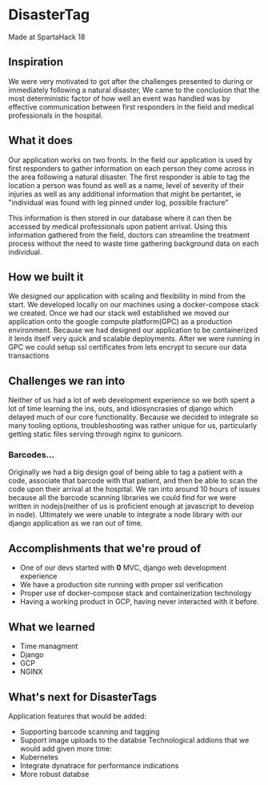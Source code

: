 DisasterTag
===========
Made at SpartaHack 18

## Inspiration
We were very motivated to got after the challenges presented to during or immediately following a natural disaster, We came to the conclusion that the most deterministic factor of how well an event was handled was  by effective communication between first responders in the field and medical professionals in the hospital. 

## What it does
Our application works on two fronts. In the field our application is used by first responders to gather information on each person they come across in the area following a natural disaster. The first responder is able to tag the location a person was found as well as a name, level of severity of their injuries as well as any additional information that might be pertantet, ie "individual was found with leg pinned under log, possible fracture"

This information is then stored in our database where it can then be accessed by medical professionals upon patient arrival. Using this information gathered from the field, doctors can streamline the treatment process without the need to waste time gathering background data on each individual. 

## How we built it
We designed our application with scaling and flexibility in mind from the start. We developed locally on our machines using a docker-compose stack we created. Once we had our stack well established we moved our application onto the google compute platform(GPC) as a production environment. Because we had designed our application to be containerized it lends itself very quick and scalable deployments. After we were running in GPC we could setup ssl certificates from lets encrypt to secure our data transactions

## Challenges we ran into
Neither of us had a lot of web development experience so we both spent a lot of time learning the ins, outs, and idiosyncrasies of django which delayed much of our core functionality. Because we decided to integrate so many tooling options, troubleshooting was rather unique for us, particularly getting static files serving through nginx to gunicorn. 
### Barcodes...
Originally we had a big design goal of being able to tag a patient with a code, associate that barcode with that patient, and then be able to scan the code upon their arrival at the hospital. We ran into around 10 hours of issues because all the barcode scanning libraries we could find for we were written in nodejs(neither of us is proficient enough at javascript to develop in node). Ultimately we were unable to integrate a node library with our django application as we ran out of time. 

## Accomplishments that we're proud of
- One of our devs started with **0** MVC, django web development experience
- We have a production site running with proper ssl verification
- Proper use of docker-compose stack and containerization technology
- Having a working product in GCP, having never interacted with it before.

## What we learned
- Time managment
- Django
- GCP
- NGINX

## What's next for DisasterTags
Application features that would be added:
- Supporting barcode scanning and tagging
- Support image uploads to the databse
Technological addions that we would add given more time:
- Kubernetes
- Integrate dynatrace for performance indications
- More robust databse
